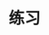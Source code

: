 ---
title: 练习
description: 算法模板题、好题
image: cover.jpg

# Badge style
style:
    background: "#478eaa"
    color: "#fff"
---